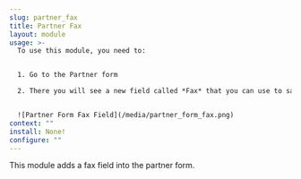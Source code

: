 ```yaml
---
slug: partner_fax
title: Partner Fax
layout: module
usage: >-
  To use this module, you need to:


  1. Go to the Partner form

  2. There you will see a new field called *Fax* that you can use to save the partner's Fax number.


  ![Partner Form Fax Field](/media/partner_form_fax.png)
context: ""
install: None!
configure: ""
---
```


This module adds a fax field into the partner form.
